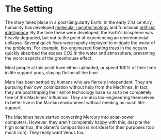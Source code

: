 The Setting
===========

The story takes place in a post-Singularity Earth.  In the early 21st
century, humanity has developed [molecular nanotechnology](http://en.wikipedia.org/wiki/Molecular_nanotechnology)
and functional [artificial intelligence](http://en.wikipedia.org/wiki/Artificial_intelligence).
By the time these were developed, the Earth's biosphere was heavily
degraded, but not to the point of experiencing an environmental
collapse.  Several quick fixes were rapidly deployed to mitigate the
worst of the problems.  For example, bio-engineered floating trees in
the oceans quickly absorbed the excess CO2 in the water and
atmosphere, preventing the worst aspects of the greenhouse effect.

Most people at this point have either uploaded, or spend 100% of their
time in life support pods, staying Online all the time.

Mars has been settled by humans who are fiercely independent.  They
are pursuing their own colonization without help from the Machines.
In fact, they are bootstraping their entire technology base so as to
be completely free of the Machines' influence.  They are also
bio-engineering themselves to better live in the Martian environment
without needing as much life-support.

The Machines have started converting Mercury into solar-power
computers.  However, they aren't completely happy with this, despite
the high solar flux, the planet's composition is not ideal for their
purposes (too much iron).  They really want Venus too.
